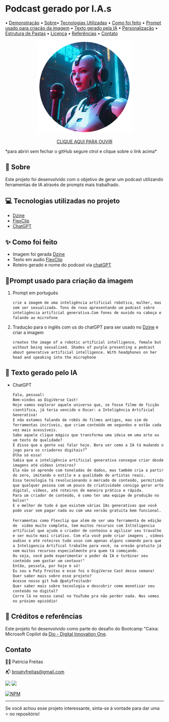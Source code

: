 # Podcast gerado por I.A.s

 • [Demonstração](#demostração) • [Sobre](#sobre)• [Tecnologias Utilizadas](#tecnologias-utilizadas) • [Como foi feito](#como-foi-feito) • [Prompt usado para criação da imagem](#prompt-usado-para-criação-da-iamgem) • [Texto gerado pela IA](#texto-gerado-pela-ia) • [Personalização](#personalizacao) • [Estrutura de Pastas](#-estrutura-de-pastas) • [Licença](#licenca) • [Referências](#referências) • [Contato](#contato)

<p align="center">
<img src="./materiais-criados-com-ia/IAquest.png" width="300"/>
</p>

<p align="center">
  <a href="https://on.soundcloud.com/viMJy2LGJLjfjdND9">CLIQUE AQUI PARA OUVIR</a>
</p>
*para abriri sem fechar o gitHub segure ctrol e clique sobre o link acima*




## 🤖 Sobre

Este projeto foi desenvolvido com o objetivo de gerar um podcast utilizando ferramentas de IA através de prompts mais trabalhado.

## 💻 Tecnologias utilizadas no projeto

- [Dzine](ttps://www.dzine.ai/?via=paty) 
- [FlexClip](https://chat.openai.com/) 
- [ChatGPT](https://chatgpt.com/)



## ✨ Como foi feito 

- Imagem foi gerada [Dzine](https://www.dzine.ai/?via=paty) 
- Texto em audio [FlexClip](https://shrsl.com/4e1t8)  
- Roteiro gerado e nome do podcast via [chatGPT](https://chatgpt.com/)

## 👾Prompt usado para criação da imagem

1. Prompt em português

    ```
    crie a imagem de uma inteligência artificial robótica, mulher, mas sem ser sexualizada. Tons de roxo apresentando um podcast sobre inteligência artificial generativa.Com fones de ouvido na cabeça e falando ao microfone
    ```

2. Tradução para o inglês com us do chatGPT para ser usado no  [Dzine](ttps://www.dzine.ai/?via=paty)  e criar a imagem

    ```
    creates the image of a robotic artificial intelligence, female but without being sexualized. Shades of purple presenting a podcast about generative artificial intelligence. With headphones on her head and speaking into the microphone

    ```

## 🧾 Texto gerado pelo IA 
 * ChatGPT

      ```
      Fala, pessoal! 
      Bem-vindos ao DigiVerse Cast! 
      Hoje vamos explorar aquele universo que, se fosse filme de ficção científica, já teria vencido o Oscar: a Inteligência Artificial Generativa! 
      E não estamos falando de robôs de filmes antigos, mas sim de ferramentas incríveis, que criam conteúdo em segundos e estão cada vez mais acessíveis. 
      Sabe aquele clique mágico que transforma uma ideia em uma arte ou um texto de qualidade? 
      É disso que a gente vai falar hoje. Bora ver como a IA tá mudando o jogo para os criadores digitais?”
      Olha só essa! 
      Sabia que a inteligência artificial generativa consegue criar desde imagens até vídeos inteiros? 
      Ela não só aprende com toneladas de dados, mas também cria a partir do zero, imitando o estilo e a qualidade de artistas reais.
      Essa tecnologia tá revolucionando o mercado de conteúdo, permitindo que qualquer pessoa com um pouco de criatividade consiga gerar arte digital, vídeos, até roteiros de maneira prática e rápida. 
      Para um criador de conteúdo, é como ter uma equipe de produção no bolso!"
      E o melhor de tudo é que existem várias IAs generativas que você pode usar sem pagar nada ou com uma versão gratuita bem funcional. 

      Ferramentas como Flexclip que além de ser uma ferramenta de edição de  video muito completa, tem muitos recursos com Inlteligencia artificial que ajuda o criador de conteúso a agilizar seu travalho e ser muito masi criativo. Com ela você pode criar imagens , vídeos audios e até roteiros tudo usso com apenas alguns comando para que a Inteligencia Artifical trabalhe para você, na vresão gratuita já vem muitos recursos especialmente pra quem tá começando. 
      Ou seja, você pode experimentar o poder da IA e turbinar seu conteúdo sem gastar um centavo!"
      Então, pessola, por hoje é só! 
      Eu sou a Paty Freitas e esse foi o DigiVerse Cast dessa semana! 
      Quer saber mais sobre esse projeto?
      Acesse nosso git hub @patyfreitasbr
      Quer saber mais sobre tecnologia e descobrir como monetizar seu conteúdo no digital? 
      Corre lá no nosso canal no YouTube pra não perder nada. Nos vemos no próximo episódio!
      ````

## 📌 Créditos e referências

Este projeto foi desenvolvido como parte do desafio do Bootcamp "Caixa: Microsoft Copilot da [Dio - Digital Innovation One]( https://www.dio.me/sign-up?ref=2772EA2C589E462BB0C382518E0ACBA2).


## Contato

👩‍💻 Patrícia Freitas

📬 brpatyfreitas@gmail.com

 <a href="https://www.linkedin.com/in/patyfreitasbr"><img src="https://img.shields.io/badge/LinkedIn-0077B5?style=for-the-badge&logo=linkedin&logoColor=white" target="_blank"></a>
  <a href="https://www.instagram.com/patyfreitasbr"><img src="https://img.shields.io/badge/Instagram-E4405F?style=for-the-badge&logo=instagram&logoColor=white" target="_blank"></a>

[![NPM](https://img.shields.io/npm/l/react)](https://github.com/patyfreitasbr/Google-Search-Page-Clone/blob/main/LICENSE)

<hr>

<p>Se você achou esse projeto interessante, sinta-se à vontade para dar uma ⭐ no repositório!<p>

